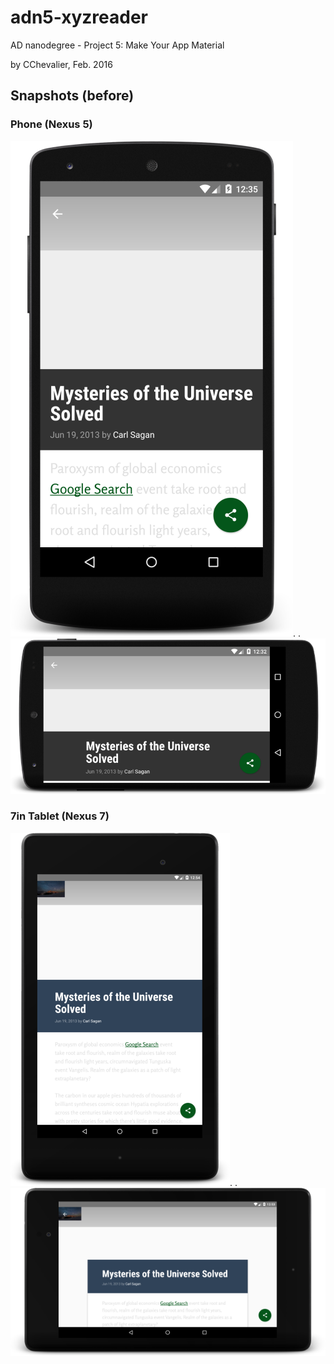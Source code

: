 # adn5-xyzreader
AD nanodegree - Project 5: Make Your App Material

by CChevalier, Feb. 2016

## Snapshots (before)

### Phone (Nexus 5)
![N5_detail_portrait_before](./snapshots/N5_detail_portrait_before.png).  .![N5_detail_landscape_before](./snapshots/N5_detail_landscape_before.png)  

### 7in Tablet (Nexus 7)
![N7_M__detail_portrait_before](./snapshots/N7_M_detail_portrait_before.png).  .![N7_M_detail_landscape_before](./snapshots/N7_M_detail_landscape_before.png)  

